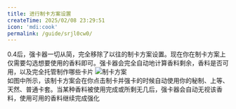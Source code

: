 ```yaml
---
title: 进行制卡方案设置
createTime: 2025/02/08 23:29:51
icon: 'mdi:cook'
permalink: /guide/srjl0cw0/
---
```

0.4后，强卡器一切从简，完全移除了以往的制卡方案设置。现在你在制卡方案上仅需要勾选想要使用的香料即可。强卡器会完全自动地计算香料剩余，香料是否可用，以及完全托管制作哪些卡片
![制卡方案]($withBase(/image/制卡方案.png))  
如图中所示，该制卡方案会在你点击制卡并强卡的时候自动使用你的秘制、上等、天然、普通卡套。当某种香料被使用完成或所剩无几后，强卡器会自动无视该香料，使用可用的香料继续完成强化